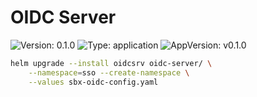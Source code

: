 # OIDC Server

![Version: 0.1.0](https://img.shields.io/badge/Version-0.1.0-informational?style=flat-square) ![Type: application](https://img.shields.io/badge/Type-application-informational?style=flat-square) ![AppVersion: v0.1.0](https://img.shields.io/badge/AppVersion-v0.1.0-informational?style=flat-square)


```bash
helm upgrade --install oidcsrv oidc-server/ \
    --namespace=sso --create-namespace \
    --values sbx-oidc-config.yaml
```
